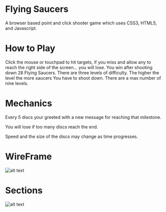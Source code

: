 # Flying Saucers

A browser based point and click shooter game which uses CSS3, HTML5, and Javascript.

# How to Play

Click the mouse or touchpad to hit targets, if you miss and allow any to reach the right side of the screen... you will lose.
You win after shooting down 28 Flying Saucers.  There are three levels of difficulty.  The higher the level the more saucers
You have to shoot down.  There are a max number of nine levels.


# Mechanics

Every 5 discs your greeted with a new message for reaching that milestone.

You will lose if too many discs reach the end.  

Speed and the size of the discs may change as time progresses.

# WireFrame
![alt text](https://i.imgur.com/WGG3Vqv.png)

# Sections
![alt text](https://i.imgur.com/wYXXMw2.png)
